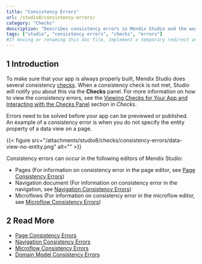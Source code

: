 ```yaml
---
title: "Consistency Errors"
url: /studio8/consistency-errors/
category: "Checks"
description: "Describes consistency errors in Mendix Studio and the way to fix them."
tags: ["studio", "consistency errors", "checks", "errors"]
#If moving or renaming this doc file, implement a temporary redirect and let the respective team know they should update the URL in the product. See Mapping to Products for more details.
---
```


## 1 Introduction 

To make sure that your app is always properly built, Mendix Studio does several consistency [checks](/studio8/checks/). When a consistency check is not met, Studio will notify you about this via the **Checks** panel. For more information on how to view the consistency errors, see the [Viewing Checks for Your App and Interacting with the Checks Panel](/studio8/checks/#viewing-checks) section in *Checks*. 

Errors need to be solved before your app can be previewed or published. An example of a consistency error is when you do not specify the entity property of a data view on a page. 

{{< figure src="/attachments/studio8/checks/consistency-errors/data-view-no-entity.png" alt="" >}}

Consistency errors can occur in the following editors of Mendix Studio:

* Pages (For information on consistency error in the page editor, see [Page Consistency Errors](/studio8/consistency-errors-pages/))
* Navigation document (For information on consistency error in the navigation, see [Navigation Consistency Errors](/studio8/consistency-errors-navigation/))
* Microflows (For information on consistency error in the microflow editor, see [Microflow Consistency Errors](/studio8/consistency-errors-microflows/))

##  2 Read More

* [Page Consistency Errors](/studio8/consistency-errors-pages/) 
* [Navigation Consistency Errors](/studio8/consistency-errors-navigation/) 
* [Microflow Consistency Errors](/studio8/consistency-errors-microflows/) 
* [Domain Model Consistency Errors](/studio8/consistency-errors-domain-model/) 